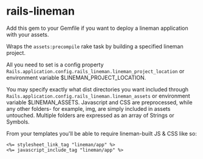 # rails-lineman

Add this gem to your Gemfile if you want to deploy a lineman application with your
assets.

Wraps the `assets:precompile` rake task by building a specified lineman project.

All you need to set is a config property `Rails.application.config.rails_lineman.lineman_project_location` or environment variable $LINEMAN_PROJECT_LOCATION.

You may specify exactly what dist directories you want included through `Rails.application.config.rails_lineman.lineman_assets` or environment variable $LINEMAN_ASSETS.  Javascript and CSS are preprocessed, while any other folders- for example, img, are simply included in assets untouched.  Multiple folders are expressed as an array of Strings or Symbols.

From your templates you'll be able to require lineman-built JS & CSS like so:

``` erb
<%= stylesheet_link_tag "lineman/app" %>
<%= javascript_include_tag "lineman/app" %>
```

